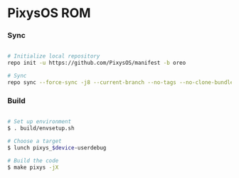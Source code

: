 # PixysOS ROM #

### Sync ###

```bash

# Initialize local repository
repo init -u https://github.com/PixysOS/manifest -b oreo

# Sync
repo sync --force-sync -j8 --current-branch --no-tags --no-clone-bundle --optimized-fetch --prune
```

### Build ###

```bash

# Set up environment
$ . build/envsetup.sh

# Choose a target
$ lunch pixys_$device-userdebug

# Build the code
$ make pixys -jX
```
